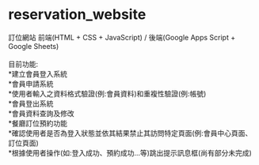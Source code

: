 # reservation_website
 訂位網站 前端(HTML + CSS + JavaScript) / 後端(Google Apps Script + Google Sheets)<br/>
 <br/>
 目前功能:<br/>
 *建立會員登入系統<br/>
 *會員申請系統<br/>
 *使用者輸入之資料格式驗證(例:會員資料)和重複性驗證(例:帳號)<br/>
 *會員登出系統<br/>
 *會員資料查詢及修改<br/>
 *餐廳訂位預約功能<br/>
 *確認使用者是否為登入狀態並依其結果禁止其訪問特定頁面(例:會員中心頁面、訂位頁面)<br/>
 *根據使用者操作(如:登入成功、預約成功...等)跳出提示訊息框(尚有部分未完成)<br/>
 
